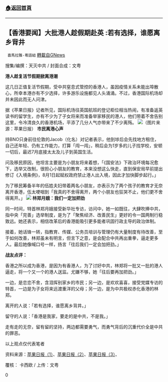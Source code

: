 ###  [:house:返回首頁](https://github.com/ourhimalayas/txt)
---

## 【香港要闻】大批港人趁假期赴英 :若有选择，谁愿离乡背井
` 喜馬拉雅-粵語組` [轉載自GNews](https://gnews.org/zh-hans/1047622/)

搜集/编撰：天灭中共 / 封面合成：文粤

**港人趁复活节假期掀离港潮**

这几日正值复活节假期，受中共窒息式管控的香港人，虽因疫情关系未能出埠散心，所幸本港亦有不少选择，许多游乐设施都见人头涌涌。不过，香港国际机场却并未因此而无人问津。

据《苹果日报》记者所见，国际机场往英国航班的登记柜位相当热闹，有准备返英读书的留学生，亦有不少为了子女将来而准备举家移民的港人，他们带着不舍告别这里，令冷清良久的香港机场，平添了几分人气亦带来了不少离殇。
![]()![](https://gnews.org/wp-content/uploads/2021/04/image001-4.png)（图片来源：苹果日报）
**市民离港心声**

持BNO只身前往伦敦的Jacob（化名）对记者表示，他到埗后会先找地方租住，自己还年轻、仍有工作能力，打算「闯一闯」，稍后会为1岁多的儿子找学校，安顿一切后，最迟7月底接太太及儿子到英国生活。

问及移民原因，他坦言主要是为小朋友将来着想，「《国安法》下政治环境每况愈下，选举又改制，很担心小朋友的教育，本来没想这么快走，直到保安局早前提出修订《入境条例》，8月1日起赋权政府禁止港人出入境，因此才加快脚步起行。」

为了移民筹备半年的伍姓夫妇带着两名小朋友，亦表示为了两个孩子的教育才无奈离开香港，伍太哽咽到「我真的不舍得离开，两个小朋友也狂哭不止，他们更不舍得离开。」
![]()![](https://gnews.org/wp-content/uploads/2021/04/image003-3.png)
**林郑月娥：我们一定加把劲**

同一时间，特首林郑月娥接受新华社专访，访问中，她一如既往，大肆吹捧中共，指中央「完善」选举制度，是为了「聚焦经济、改善民生」更好的令一国两制行稳致远。她还表示，相信改革后的香港能吸引更多能者巩固行政主导的政治体制。

接着，她话锋一转，指教育、传媒、公务员培训与管理仍有大量制度有待改善，至于如何改善，林郑虽未有明言，但言下之意，是会配合中共再出重拳，逼走更多人。最后她像喊口号一样，扬言「往后我们一定会加把劲。」

**战友点评：**

香港之所以成为香港，是因为有香港人，为了讨好中共，林郑将一批又一批的港人逼走，将一个又一个的港人送监。尤嫌不够，她「往后要再加把劲。」

一边，是恋恋不舍，含泪挥别家乡的市民；另一边，是欢欢喜喜，接受党媒专访的特首，一边是为子女将来远渡重洋的父母；另一边，是为中共极权赤化香港的林郑。

离开的人说：「若有选择，谁愿离乡背井。」

留守的人说：「香港是我家，要走的是中共，不是我。」

走有走的无奈，留有留的坚持，两边都需要勇气，而勇气背后的沉重代价全是中共的罪恶。

以上观点仅代表笔者

资料来源：[苹果日报（1）](https://hk.appledaily.com/local/20210403/ZTXJNIFNSZHKDIU2RRHCEEA3IU/)、[苹果日报（2）](https://hk.appledaily.com/local/20210403/6U6BO5AVSJA6PL2PN7K3IB2J5E/)、[苹果日报（3）](https://hk.appledaily.com/local/20210403/RLREM2TT4BAZVLT33GOUOCKI5Q/)、

覆核： 卡西欧 / 上传：文粤

0
